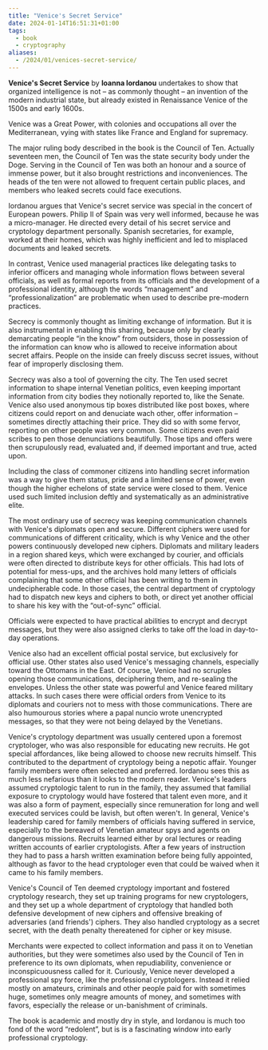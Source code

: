 ```yaml
---
title: "Venice's Secret Service"
date: 2024-01-14T16:51:31+01:00
tags:
  - book
  - cryptography
aliases:
  - /2024/01/venices-secret-service/
---
```

**Venice's Secret Service** by **Ioanna Iordanou** undertakes to show that organized intelligence is not – as commonly thought – an invention of the modern industrial state, but already existed in Renaissance Venice of the 1500s and early 1600s.

Venice was a Great Power, with colonies and occupations all over the Mediterranean, vying with states like France and England for supremacy.

The major ruling body described in the book is the Council of Ten. Actually seventeen men, the Council of Ten was the state security body under the Doge. Serving in the Council of Ten was both an honour and a source of immense power, but it also brought restrictions and inconveniences. The heads of the ten were not allowed to frequent certain public places, and members who leaked secrets could face executions.

Iordanou argues that Venice's secret service was special in the concert of European powers. Philip II of Spain was very well informed, because he was a micro-manager. He directed every detail of his secret service and cryptology department personally. Spanish secretaries, for example, worked at their homes, which was highly inefficient and led to misplaced documents and leaked secrets.

In contrast, Venice used managerial practices like delegating tasks to inferior officers and managing whole information flows between several officials, as well as formal reports from its officials and the development of a professional identity, although the words “management” and “professionalization” are problematic when used to describe pre-modern practices.

Secrecy is commonly thought as limiting exchange of information. But it is also instrumental in enabling this sharing, because only by clearly demarcating people “in the know” from outsiders, those in possession of the information can know who is allowed to receive information about secret affairs. People on the inside can freely discuss secret issues, without fear of improperly disclosing them.

Secrecy was also a tool of governing the city. The Ten used secret information to shape internal Venetian politics, even keeping important information from city bodies they notionally reported to, like the Senate. Venice also used anonymous tip boxes distributed like post boxes, where citizens could report on and denuciate wach other, offer information – sometimes directly attaching their price. They did so with some fervor, reporting on other people was very common. Some citizens even paid scribes to pen those denunciations beautifully. Those tips and offers were then scrupulously read, evaluated and, if deemed important and true, acted upon.

Including the class of commoner citizens into handling secret information was a way to give them status, pride and a limited sense of power, even though the higher echelons of state service were closed to them. Venice used such limited inclusion deftly and systematically as an administrative elite.

The most ordinary use of secrecy was keeping communication channels with Venice's diplomats open and secure. Different ciphers were used for communications of different criticality, which is why Venice and the other powers continuously developed new ciphers. Diplomats and military leaders in a region shared keys, which were exchanged by courier, and officials were often directed to distribute keys for other officials. This had lots of potential for mess-ups, and the archives hold many letters of officials complaining that some other official has been writing to them in undecipherable code. In those cases, the central department of cryptology had to dispatch new keys and ciphers to both, or direct yet another official to share his key with the “out-of-sync” official.

Officials were expected to have practical abilities to encrypt and decrypt messages, but they were also assigned clerks to take off the load in day-to-day operations.

Venice also had an excellent official postal service, but exclusively for official use. Other states also used Venice's messaging channels, especially toward the Ottomans in the East. Of course, Venice had no scruples opening those communications, deciphering them, and re-sealing the envelopes. Unless the other state was powerful and Venice feared military attacks. In such cases there were official orders from Venice to its diplomats and couriers not to mess with those communications. There are also humourous stories where a papal nuncio wrote unencrypted messages, so that they were not being delayed by the Venetians.

Venice's cryptology department was usually centered upon a foremost cryptologer, who was also responsible for educating new recruits. He got special affordances, like being allowed to choose new recruits himself. This contributed to the department of cryptology being a nepotic affair. Younger family members were often selected and preferred. Iordanou sees this as much less nefarious than it looks to the modern reader. Venice's leaders assumed cryptologic talent to run in the family, they assumed that familial exposure to cryptology would have fostered that talent even more, and it was also a form of payment, especially since remuneration for long and well executed services could be lavish, but often weren't. In general, Venice's leadership cared for family members of officials having suffered in service, especially to the bereaved of Venetian amateur spys and agents on dangerous missions. Recruits learned either by oral lectures or reading written accounts of earlier cryptologists. After a few years of instruction they had to pass a harsh written examination before being fully appointed, although as favor to the head cryptologer even that could be waived when it came to his family members.

Venice's Council of Ten deemed cryptology important and fostered cryptology research, they set up training programs for new cryptologers, and they set up a whole department of cryptology that handled both defensive development of new ciphers and offensive breaking of adversaries (and friends') ciphers. They also handled cryptology as a secret secret, with the death penalty thereatened for cipher or key misuse.

Merchants were expected to collect information and pass it on to Venetian authorities, but they were sometimes also used by the Council of Ten in preference to its own diplomats, when repudiability, convenience or inconspicuousness called for it. Curiously, Venice never developed a professional spy force, like the professional cryptologers. Instead it relied mostly on amateurs, criminals and other people paid for with sometimes huge, sometimes only meagre amounts of money, and sometimes with favors, especially the release or un-banishment of criminals.

The book is academic and mostly dry in style, and Iordanou is much too fond of the word “redolent”, but is is a fascinating window into early professional cryptology.